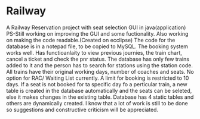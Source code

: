 # Railway
A Railway Reservation project with seat selection GUI in java(application)
PS-Still working on improving the GUI and some fuctionality. Also working on making the code readable.(Created on ecclipse)
The code for the database is in a notepad file, to be copied to MySQL.
The booking system works well. Has functioanlaity to view previous journies, the train chart, cancel a ticket and check the pnr status.
The database has only few trains added to it and the person has to search for stations using the station code. 
All trains have their original working days, number of coaches and seats.
No option for RAC/ Waiting List currently.
A limit for booking is restricted to 10 days. 
If a seat is not booked for ta specific day fo a perticular train, a new table is created in the database automatically and the seats can be seleted,
else it makes changes in the existing table. 
Database has 4 static tables and others are dynamically created.
I know that a lot of work is still to be done so suggestions and constructive criticism will be appreciated.
